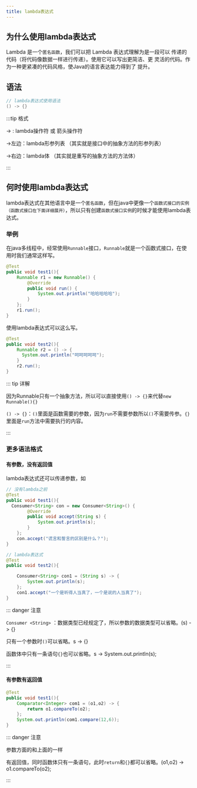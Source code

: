```yaml
---
title: lambda表达式
---
```


## 为什么使用lambda表达式

Lambda 是一个`匿名函数`，我们可以把 Lambda 表达式理解为是一段可以
传递的代码（将代码像数据一样进行传递）。使用它可以写出更简洁、更
灵活的代码。作为一种更紧凑的代码风格，使Java的语言表达能力得到了
提升。

## 语法
```java
// lambda表达式使用语法
() -> {}
```

:::tip 格式

-> : lambda操作符 或 箭头操作符

->左边：lambda形参列表 （其实就是接口中的抽象方法的形参列表）

->右边：lambda体 （其实就是重写的抽象方法的方法体）

:::

## 何时使用lambda表达式
lambda表达式在其他语言中是一个`匿名函数`，但在java中更像一个`函数式接口的实例（函数式接口在下面详细展开）`，所以只有创建`函数式接口实例`的时候才能使用lambda表达式。

### 举例
在java多线程中，经常使用`Runnable`接口，`Runnable`就是一个函数式接口，在使用时我们通常这样写。

```java
@Test
public void test1(){
    Runnable r1 = new Runnable() {
        @Override
        public void run() {
            System.out.println("哈哈哈哈哈");
        }
    };
    r1.run();
}
```

使用lambda表达式可以这么写。

```java
@Test
public void test2(){
    Runnable r2 = () -> {
      System.out.println("呵呵呵呵呵");
    }
    r2.run();
}
```

::: tip 详解

因为Runnable只有一个抽象方法，所以可以直接使用`() -> {}`来代替`new Runnable(){}`

`() -> {}`：`()`里面是函数需要的参数，因为`run`不需要参数所以`()`不需要传参。`{}`里面是`run`方法中需要执行的内容。

:::
### 更多语法格式
#### 有参数，没有返回值
lambda表达式还可以传递参数，如

```java
// 没有lambda之前
@Test
public void test1(){
  Consumer<String> con = new Consumer<String>() {
        @Override
        public void accept(String s) {
            System.out.println(s);
        }
    };
    con.accept("谎言和誓言的区别是什么？");
}

// lambda表达式
@Test
public void test2(){

    Consumer<String> con1 = (String s) -> {
        System.out.println(s);
    };
    con1.accept("一个是听得人当真了，一个是说的人当真了");
}
```

::: danger 注意

`Consumer <String>` ：数据类型已经规定了，所以参数的数据类型可以省略。(s) -> {}

只有一个参数时`()`可以省略。s -> {}

函数体中只有一条语句`{}`也可以省略。s ->  System.out.println(s);

:::

#### 有参数有返回值

```java
@Test
public void test1(){
    Comparator<Integer> com1 = (o1,o2) -> {
        return o1.compareTo(o2);
    };
    System.out.println(com1.compare(12,6));
}
```

::: danger 注意

参数方面的和上面的一样

有返回值，同时函数体只有一条语句，此时`return`和`{}`都可以省略。(o1,o2) -> o1.compareTo(o2);

:::
